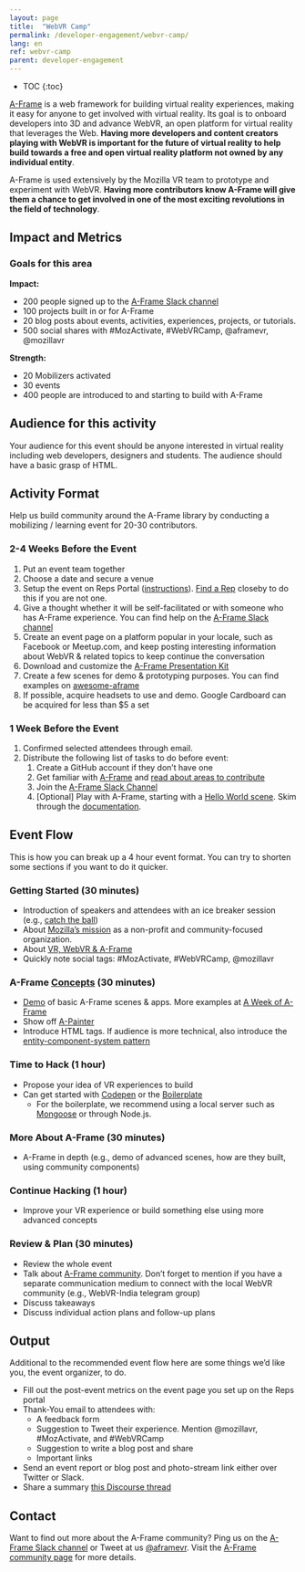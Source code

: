 ```yaml
---
layout: page
title:  "WebVR Camp"
permalink: /developer-engagement/webvr-camp/
lang: en
ref: webvr-camp
parent: developer-engagement
---
```


* TOC
{:toc}

[A-Frame](https://aframe.io/) is a web framework for building virtual reality experiences, making it easy for anyone to get involved with virtual reality. Its goal is to onboard developers into 3D and advance WebVR, an open platform for virtual reality that leverages the Web. __Having more developers and content creators playing with WebVR is important for the future of virtual reality to help build towards a free and open virtual reality platform not owned by any individual entity__.

A-Frame is used extensively by the Mozilla VR team to prototype and experiment with WebVR. __Having more contributors know A-Frame will give them a chance to get involved in one of the most exciting revolutions in the field of technology__.

## Impact and Metrics

### Goals for this area

__Impact:__

* 200 people signed up to the [A-Frame Slack channel](https://aframe.io/community/#a-frame)
* 100 projects built in or for A-Frame
* 20 blog posts about events, activities, experiences, projects, or tutorials.
* 500 social shares with #MozActivate, #WebVRCamp, @aframevr, @mozillavr

__Strength:__

* 20 Mobilizers activated
* 30 events
* 400 people are introduced to and starting to build with A-Frame

## Audience for this activity

Your audience for this event should be anyone interested in virtual reality including web developers, designers and students. The audience should have a basic grasp of HTML.

## Activity Format

Help us build community around the A-Frame library by conducting a mobilizing / learning event for 20-30 contributors.

### 2-4 Weeks Before the Event

1. Put an event team together
2. Choose a date and secure a venue
3. Setup the event on Reps Portal ([instructions](https://wiki.mozilla.org/ReMo/SOPs/Event_hosting)). [Find a Rep](https://reps.mozilla.org/people/) closeby to do this if you are not one.
4. Give a thought whether it will be self-facilitated or with someone who has A-Frame experience. You can find help on the [A-Frame Slack channel](https://aframevr-slack.herokuapp.com/)
5. Create an event page on a platform popular in your locale, such as Facebook or Meetup.com, and keep posting interesting information about WebVR & related topics to keep continue the conversation
6. Download and customize the [A-Frame Presentation Kit](https://github.com/aframevr/aframe-presentation-kit)
7. Create a few scenes for demo & prototyping purposes. You can find examples on [awesome-aframe](https://github.com/aframevr/awesome-aframe)
8. If possible, acquire headsets to use and demo. Google Cardboard can be acquired for less than $5 a set

### 1 Week Before the Event

1. Confirmed selected attendees through email.
2. Distribute the following list of tasks to do before event:
    1. Create a GitHub account if they don’t have one
    2. Get familiar with [A-Frame](https://aframe.io/) and [read about areas to contribute](https://github.com/aframevr/aframe/blob/master/CONTRIBUTING.md)
    3. Join the [A-Frame Slack Channel](https://aframevr-slack.herokuapp.com/)
    4. [Optional] Play with A-Frame, starting with a [Hello World scene](https://codepen.io/mozvr/pen/BjygdO). Skim through the [documentation](https://aframe.io/docs/0.3.0/introduction/getting-started.html).

## Event Flow

This is how you can break up a 4 hour event format. You can try to shorten some sections if you want to do it quicker.

### Getting Started (30 minutes)

* Introduction of speakers and attendees with an ice breaker session (e.g., [catch the ball](http://businessmajors.about.com/od/icebreakers/a/Icebreaker8.htm))
* About [Mozilla’s mission](https://www.mozilla.org/mission/) as a non-profit and community-focused organization.
* About [VR, WebVR & A-Frame](https://gurumukhi.wordpress.com/2016/09/21/a-frame-for-vr-development-on-web/)
* Quickly note social tags: #MozActivate, #WebVRCamp, @mozillavr

### A-Frame [Concepts](https://aframe.io/docs/0.3.0/introduction/) (30 minutes)

* [Demo](http://aframe.io/examples) of basic A-Frame scenes & apps. More examples at [A Week of A-Frame](https://aframe.io/blog/)
* Show off [A-Painter](https://blog.mozvr.com/a-painter/)
* Introduce HTML tags. If audience is more technical, also introduce the [entity-component-system pattern](https://aframe.io/docs/0.3.0/introduction/#entity-component-system)

### Time to Hack (1 hour)

* Propose your idea of VR experiences to build
* Can get started with [Codepen](http://codepen.io/mozvr/pen/BjygdO) or the [Boilerplate](https://github.com/aframevr/aframe-boilerplate)
    * For the boilerplate, we recommend using a local server such as [Mongoose](https://www.cesanta.com/products/binary) or through Node.js.

### More About A-Frame (30 minutes)

* A-Frame in depth (e.g., demo of advanced scenes, how are they built, using community components)

### Continue Hacking (1 hour)

* Improve your VR experience or build something else using more advanced concepts

### Review & Plan (30 minutes)

* Review the whole event
* Talk about [A-Frame community](http://aframe.io/community/). Don’t forget to mention if you have a separate communication medium to connect with the local WebVR community (e.g., WebVR-India telegram group)
* Discuss takeaways
* Discuss individual action plans and follow-up plans

## Output

Additional to the recommended event flow here are some things we’d like you, the event organizer, to do.

* Fill out the post-event metrics on the event page you set up on the Reps portal
* Thank-You email to attendees with:
    * A feedback form
    * Suggestion to Tweet their experience. Mention @mozillavr, #MozActivate, and #WebVRCamp
    * Suggestion to write a blog post and share
    * Important links
* Send an event report or blog post and photo-stream link either over Twitter or Slack.
* Share a summary [this Discourse thread](https://discourse.mozilla-community.org/t/activate-mozilla-webvr-camp/11190)

## Contact

Want to find out more about the A-Frame community? Ping us on the [A-Frame Slack channel](https://aframevr-slack.herokuapp.com/) or Tweet at us [@aframevr](https://twitter.com/aframevr). Visit the [A-Frame community page](https://aframe.io/community/) for more details.
